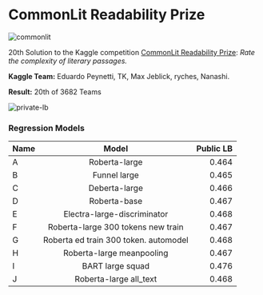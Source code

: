 # CommonLit Readability Prize

<img src="https://i.ibb.co/5R0kx5d/commonlit.png" alt="commonlit" border="0">

20th Solution to the Kaggle competition [CommonLit Readability Prize](https://www.kaggle.com/c/commonlitreadabilityprize/overview): _Rate the complexity of literary passages._

**Kaggle Team:** Eduardo Peynetti, TK, Max Jeblick, ryches, Nanashi.

**Result:** 20th of 3682 Teams

<img src="https://i.ibb.co/GQT6n9g/Captura-de-pantalla-2021-08-03-a-las-17-19-02.png" alt="private-lb" border="0">

### Regression Models 

| Name     |      Model     |  Public LB |
|----------|:-------------:|------:|
| A | Roberta-large | 0.464 |
| B | Funnel large  | 0.465 |
| C | Deberta-large | 0.466 |
| D | Roberta-base  | 0.467 |
| E | Electra-large-discriminator  | 0.468 |
| F | Roberta-large 300 tokens new train | 0.467  |
| G | Roberta ed train 300 token. automodel | 0.468  |
| H | Roberta-large meanpooling | 0.467 |
| I | BART large squad | 0.476  |
| J | Roberta-large all_text | 0.468  |


